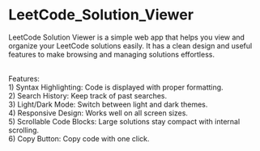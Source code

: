 # LeetCode_Solution_Viewer

LeetCode Solution Viewer is a simple web app that helps you view and organize your LeetCode solutions easily. It has a clean design and useful features to make browsing and managing solutions effortless.

<br>
Features:<br>
1) Syntax Highlighting: Code is displayed with proper formatting.<br>
2) Search History: Keep track of past searches.<br>
3) Light/Dark Mode: Switch between light and dark themes.<br>
4) Responsive Design: Works well on all screen sizes.<br>
5) Scrollable Code Blocks: Large solutions stay compact with internal scrolling.<br>
6) Copy Button: Copy code with one click.<br>
